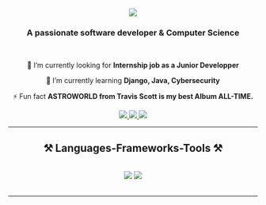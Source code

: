 
<h1 align="center">
    <img src="https://readme-typing-svg.herokuapp.com/?font=Righteous&size=35&center=true&vCenter=true&width=500&height=70&duration=4000&lines=Hello+IT+World!+👋;+I'm+Maminirina+Ambinintsoa!;I'm+an+IT+student" />
</h1>

<h3 align="center">A passionate software developer & Computer Science</h3>

<br/>

<div align="center">
 
 🔭 I’m currently looking for **Internship job as a Junior Developper**
 
 🌱 I’m currently learning **Django, Java, Cybersecurity**

⚡ Fun fact **ASTROWORLD from Travis Scott is my best Album ALL-TIME.**

 </div>
 
<div align="center"> 
  <a href="ambinints04@gmail.com">
    <img src="https://img.shields.io/badge/Gmail-333333?style=for-the-badge&logo=gmail&logoColor=red" />
  </a>
  <a href="https://www.linkedin.com/in/maminirinaambinintsoa/" target="_blank">
    <img src="https://img.shields.io/badge/LinkedIn-0077B5?style=for-the-badge&logo=linkedin&logoColor=white" target="_blank" />
  </a>
  <a href="https://www.github.com/AmbiNtsoah" target="_blank">
     <img src="https://img.shields.io/badge/Portfolio-FF5722?style=for-the-badge&logo=todoist&logoColor=white" target="_blank" /> <!-- sqlite, safari, google-chrome are other good icon options -->
  </a>
</div>

 <hr/>
 
<h2 align="center">⚒️ Languages-Frameworks-Tools ⚒️</h2>
<br/>
<div align="center">
    <img src="https://skillicons.dev/icons?i=python,django,javascript,github,git,java,mysql,postgresql" />
    <img src="https://skillicons.dev/icons?i=react,laravel,nodejs" /><br>
</div>

<br/>




<hr/>

